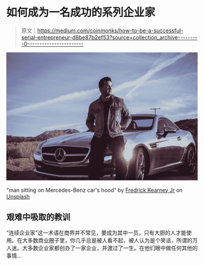 # 如何成为一名成功的系列企业家

> 原文：<https://medium.com/coinmonks/how-to-be-a-successful-serial-entrepreneur-d8be87b2ef53?source=collection_archive---------0----------------------->

![](img/8e700762873e7a32dbbb2af1289fb955.png)

“man sitting on Mercedes-Benz car's hood” by [Fredrick Kearney Jr](https://unsplash.com/@fredasem?utm_source=medium&utm_medium=referral) on [Unsplash](https://unsplash.com?utm_source=medium&utm_medium=referral)

## 艰难中吸取的教训

“连续企业家”这一术语在商界并不常见，要成为其中一员，只有大胆的人才能使用。在大多数商业圈子里，你几乎总是被人看不起，被人认为是个笑话，所谓的万人迷。大多数企业家都创办了一家企业，并渡过了一生。在他们眼中做任何其他的事情…